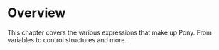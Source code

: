 # Overview

This chapter covers the various expressions that make up Pony. From variables to control structures and more.
